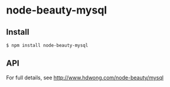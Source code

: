 # node-beauty-mysql

## Install

    $ npm install node-beauty-mysql

## API

For full details, see http://www.hdwong.com/node-beauty/mysql
